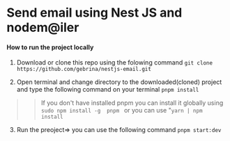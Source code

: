 # Send email using Nest JS and nodem@iler

#### How to run the project locally

1. Download or clone this repo using the folowing command `git clone https://github.com/gebrina/nestjs-email.git`

2. Open terminal and change directory to the downloaded(cloned) project and type the following command on your terminal
   `pnpm install`

> > If you don't have installed pnpm you can install it globally using `sudo npm install -g  pnpm ` or you can use "`yarn | npm install`

3. Run the preoject=> you can use the following command
   `pnpm start:dev`
